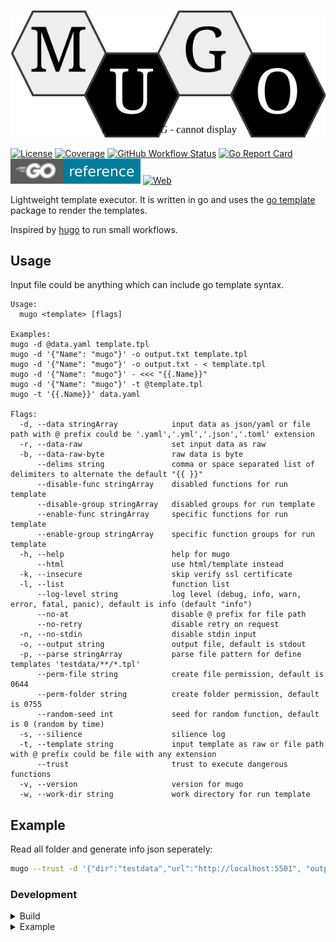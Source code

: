 ![mugo](assets/mugo.svg)

[![License](https://img.shields.io/github/license/rytsh/mugo?color=red&style=flat-square)](https://raw.githubusercontent.com/rytsh/mugo/main/LICENSE)
[![Coverage](https://img.shields.io/sonar/coverage/rytsh_mugo?logo=sonarcloud&server=https%3A%2F%2Fsonarcloud.io&style=flat-square)](https://sonarcloud.io/summary/overall?id=rytsh_mugo)
[![GitHub Workflow Status](https://img.shields.io/github/actions/workflow/status/rytsh/mugo/test.yml?branch=main&logo=github&style=flat-square&label=ci)](https://github.com/rytsh/mugo/actions)
[![Go Report Card](https://goreportcard.com/badge/github.com/rytsh/mugo?style=flat-square)](https://goreportcard.com/report/github.com/rytsh/mugo)
[![Go PKG](https://raw.githubusercontent.com/rakunlabs/.github/main/assets/badges/gopkg.svg)](https://pkg.go.dev/github.com/rytsh/mugo)
[![Web](https://img.shields.io/badge/web-document-blueviolet?style=flat-square)](https://rytsh.github.io/mugo/)

Lightweight template executor. It is written in go and uses the [go template](https://golang.org/pkg/text/template/) package to render the templates.

Inspired by [hugo](https://gohugo.io/) to run small workflows.

## Usage

Input file could be anything which can include go template syntax.

```
Usage:
  mugo <template> [flags]

Examples:
mugo -d @data.yaml template.tpl
mugo -d '{"Name": "mugo"}' -o output.txt template.tpl
mugo -d '{"Name": "mugo"}' -o output.txt - < template.tpl
mugo -d '{"Name": "mugo"}' - <<< "{{.Name}}"
mugo -d '{"Name": "mugo"}' -t @template.tpl
mugo -t '{{.Name}}' data.yaml

Flags:
  -d, --data stringArray            input data as json/yaml or file path with @ prefix could be '.yaml','.yml','.json','.toml' extension
  -r, --data-raw                    set input data as raw
  -b, --data-raw-byte               raw data is byte
      --delims string               comma or space separated list of delimiters to alternate the default "{{ }}"
      --disable-func stringArray    disabled functions for run template
      --disable-group stringArray   disabled groups for run template
      --enable-func stringArray     specific functions for run template
      --enable-group stringArray    specific function groups for run template
  -h, --help                        help for mugo
      --html                        use html/template instead
  -k, --insecure                    skip verify ssl certificate
  -l, --list                        function list
      --log-level string            log level (debug, info, warn, error, fatal, panic), default is info (default "info")
      --no-at                       disable @ prefix for file path
      --no-retry                    disable retry on request
  -n, --no-stdin                    disable stdin input
  -o, --output string               output file, default is stdout
  -p, --parse stringArray           parse file pattern for define templates 'testdata/**/*.tpl'
      --perm-file string            create file permission, default is 0644
      --perm-folder string          create folder permission, default is 0755
      --random-seed int             seed for random function, default is 0 (random by time)
  -s, --silience                    silience log
  -t, --template string             input template as raw or file path with @ prefix could be file with any extension
      --trust                       trust to execute dangerous functions
  -v, --version                     version for mugo
  -w, --work-dir string             work directory for run template
```

## Example

Read all folder and generate info json seperately:

```sh
mugo --trust -d '{"dir":"testdata","url":"http://localhost:5501", "output":"output"}'  -w "." https://github.com/rytsh/mugo/raw/main/data/templates/folderInfo.tpl
```

### Development

<details><summary>Build</summary>

Get binary with the goreleaser

```sh
make build
# goreleaser build --snapshot --rm-dist --single-target
```

</details>

<details><summary>Example</summary>

```sh
go run cmd/mugo/main.go -r -d "." -p 'testdata/tpl/*.tpl' - < testdata/readStart.tpl > output.json
go run cmd/mugo/main.go --trust -d '{"dir":"testdata","url":"http://localhost:5501"}'  -w "." - < testdata/readSeparate.tpl
```

</details>
